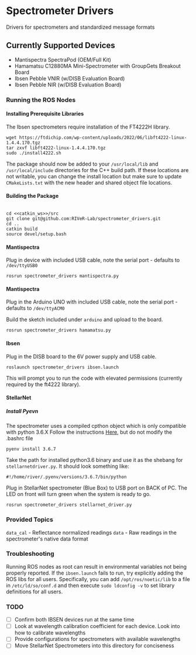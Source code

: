 # Spectrometer Drivers

Drivers for spectrometers and standardized message formats

## Currently Supported Devices

- Mantispectra SpectraPod (OEM/Full Kit)
- Hamamatsu C12880MA Mini-Spectrometer with GroupGets Breakout Board
- Ibsen Pebble VNIR (w/DISB Evaluation Board)
- Ibsen Pebble NIR (w/DISB Evaluation Board)

### Running the ROS Nodes

#### Installing Prerequisite Libraries
The Ibsen spectrometers require installation of the FT4222H library.
```
wget https://ftdichip.com/wp-content/uploads/2022/06/libft4222-linux-1.4.4.170.tgz
tar zxvf libft4222-linux-1.4.4.170.tgz
sudo ./install4222.sh
```
The package should now be added to your `/usr/local/lib` and `/usr/local/include` directories for the C++ build path. If these locations are not writable, you can change the install location but make sure to update `CMakeLists.txt` with the new header and shared object file locations.
#### Building the Package
```

cd <<catkin_ws>>/src
git clone git@github.com:RIVeR-Lab/spectrometer_drivers.git
cd ..
catkin build
source devel/setup.bash
```

#### Mantispectra

Plug in device with included USB cable, note the serial port - defaults to `/dev/ttyUSB0`

`rosrun spectrometer_drivers mantispectra.py`


#### Mantispectra

Plug in the Arduino UNO with included USB cable, note the serial port - defaults to `/dev/ttyACM0`

Build the sketch included under `arduino` and upload to the board.

`rosrun spectrometer_drivers hamamatsu.py`

#### Ibsen

Plug in the DISB board to the 6V power supply and USB cable. 

`roslaunch spectrometer_drivers ibsen.launch`

This will prompt you to run the code with elevated permissions (currently required by the ft4222 library).

#### StellarNet
##### Install Pyevn
The spectrometer uses a compiled cpthon object which is only compatible with python 3.6.X
Follow the instructions [Here](https://github.com/pyenv/pyenv), but do not modify the .bashrc file
```
pyenv install 3.6.7
```
Take the path for installed python3.6 binary and use it as the shebang for `stellarnetdriver.py`. It should look something like:
```
#!/home/river/.pyenv/versions/3.6.7/bin/python
```

Plug in StellarNet spectrometer (Blue Box) to USB port on BACK of PC. The LED on front will turn green when the system is ready to go.

`rosrun spectrometer_drivers stellarnet_driver.py`
### Provided Topics

`data_cal` - Reflectance normalized readings
`data` - Raw readings in the spectrometer's native data format

### Troubleshooting

Running ROS nodes as root can result in environmental variables not being properly reported. If the `ibsen.launch` fails to run, try explicitly adding the ROS libs for all users. Specifically, you can add `/opt/ros/noetic/lib` to a file in `/etc/ld/so/conf.d` and then execute `sudo ldconfig -v` to set library definitions for all users.

### TODO

- [ ] Confirm both IBSEN devices run at the same time
- [ ] Look at wavelength calibration coefficient for each device. Look into how to calibrate wavelengths
- [ ] Provide configurations for spectrometers with available wavelengths
- [ ] Move StellarNet Spectrometers into this directory for conciseness